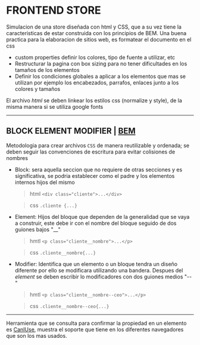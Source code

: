 # FRONTEND STORE

Simulacion de una store diseñada con html y CSS, que a su vez tiene la caracteristicas de estar construida con los principios de BEM.
Una buena practica para la elaboracion de sitios web, es formatear el documento en el css

- custom properties definir los colores, tipo de fuente a utilizar, etc
- Restructurar la pagina con box sizing para no tener dificultades en los tamaños de los elementos
- Definir los condiciones globales a aplicar a los elementos que mas se utilizan por ejemplo los encabezados, parrafos, enlaces junto a los colores y tamaños

El archivo _html_ se deben linkear los estilos css (normalize y style), de la misma manera si se utiliza google fonts

---

## BLOCK ELEMENT MODIFIER | [BEM](https://getbem.com/ 'sitio web oficial')

Metodologia para crear archivos `CSS` de manera reutilizable y ordenada; se deben seguir las convenciones de escritura para evitar colisiones de nombres

- Block: sera aquella seccion que no requiere de otras secciones y es significativa, se podria establecer como el padre y los elementos internos hijos del mismo

  > html `<div class="cliente">...</div>`

  > css `.cliente {...}`

- Element: Hijos del bloque que dependen de la generalidad que se vaya a construir, este debe ir con el nombre del bloque seguido de dos guiones bajos "\_\_"

  > hmtl `<p class="cliente__nombre">...</p>`

  > css `.cliente__nombre{...}`

- Modifier: Identifica que un elemento o un bloque tendra un diseño diferente por ello se modificara utilizando una bandera. Despues del _element_ se deben escribir lo modificadores con dos guiones medios "--"

  > hmtl `<p class="cliente__nombre--ceo">...</p>`

  > css `.cliente__nombre--ceo{...}`

---

Herramienta que se consulta para confirmar la propiedad en un elemento es [CanIUse](https://caniuse.com/), muestra el soporte que tiene en los diferentes navegadores que son los mas usados.
